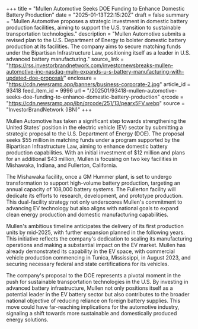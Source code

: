 +++
title = "Mullen Automotive Seeks DOE Funding to Enhance Domestic Battery Production"
date = "2025-01-13T22:15:20Z"
draft = false
summary = "Mullen Automotive proposes a strategic investment in domestic battery production facilities, aiming to support the U.S. transition to sustainable transportation technologies."
description = "Mullen Automotive submits a revised plan to the U.S. Department of Energy to bolster domestic battery production at its facilities. The company aims to secure matching funds under the Bipartisan Infrastructure Law, positioning itself as a leader in U.S. advanced battery manufacturing."
source_link = "https://rss.investorbrandnetwork.com/investornewsbreaks-mullen-automotive-inc-nasdaq-muln-expands-u-s-battery-manufacturing-with-updated-doe-proposal/"
enclosure = "https://cdn.newsramp.app/banners/business-corporate-2.jpg"
article_id = 93418
feed_item_id = 9996
url = "/202501/93418-mullen-automotive-seeks-doe-funding-to-enhance-domestic-battery-production"
qrcode = "https://cdn.newsramp.app/ibn/qrcode/251/13/pearx5FV.webp"
source = "InvestorBrandNetwork (IBN)"
+++

<p>Mullen Automotive has taken a significant step towards strengthening the United States' position in the electric vehicle (EV) sector by submitting a strategic proposal to the U.S. Department of Energy (DOE). The proposal seeks $55 million in matching funds under a program supported by the Bipartisan Infrastructure Law, aiming to enhance domestic battery production capabilities. With an initial investment of $12 million and plans for an additional $43 million, Mullen is focusing on two key facilities in Mishawaka, Indiana, and Fullerton, California.</p><p>The Mishawaka facility, once a GM Hummer plant, is set to undergo transformation to support high-volume battery production, targeting an annual capacity of 108,000 battery systems. The Fullerton facility will dedicate its efforts to research, development, and prototype production. This dual-facility strategy not only underscores Mullen's commitment to advancing EV technology but also aligns with national goals to expand clean energy production and domestic manufacturing capabilities.</p><p>Mullen's ambitious timeline anticipates the delivery of its first production units by mid-2025, with further expansion planned in the following years. This initiative reflects the company's dedication to scaling its manufacturing operations and making a substantial impact on the EV market. Mullen has already demonstrated its capability in the EV space, with commercial vehicle production commencing in Tunica, Mississippi, in August 2023, and securing necessary federal and state certifications for its vehicles.</p><p>The company's proposal to the DOE represents a pivotal moment in the push for sustainable transportation technologies in the U.S. By investing in advanced battery infrastructure, Mullen not only positions itself as a potential leader in the EV battery sector but also contributes to the broader national objective of reducing reliance on foreign battery supplies. This move could have far-reaching implications for the automotive industry, signaling a shift towards more sustainable and domestically produced energy solutions.</p>